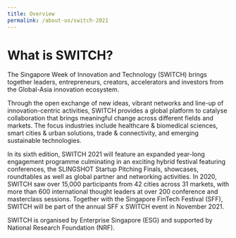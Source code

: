 ```yaml
---
title: Overview
permalink: /about-us/switch-2021
---
```

# What is SWITCH?
The Singapore Week of Innovation and Technology (SWITCH) brings together leaders, entrepreneurs, creators, accelerators and investors from the Global-Asia innovation ecosystem.  

Through the open exchange of new ideas, vibrant networks and line-up of innovation-centric activities, SWITCH provides a global platform to catalyse collaboration that brings meaningful change across different fields and markets. The focus industries include healthcare & biomedical sciences, smart cities & urban solutions, trade & connectivity, and emerging sustainable technologies.  

In its sixth edition, SWITCH 2021 will feature an expanded year-long engagement programme culminating in an exciting hybrid festival featuring conferences, the SLINGSHOT Startup Pitching Finals, showcases, roundtables as well as global partner and networking activities. In 2020, SWITCH saw over 15,000 participants from 42 cities across 31 markets, with more than 600 international thought leaders at over 200 conference and masterclass sessions. Together with the Singapore FinTech Festival (SFF), SWITCH will be part of the annual SFF x SWITCH event in November 2021. 

SWITCH is organised by Enterprise Singapore (ESG) and supported by National Research Foundation (NRF).
